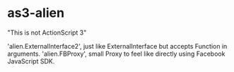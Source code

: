 
as3-alien
=========

"This is not ActionScript 3"

'alien.ExternalInterface2', just like ExternalInterface but accepts Function in arguments.
'alien.FBProxy', small Proxy to feel like directly using Facebook JavaScript SDK.

